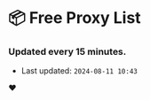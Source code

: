 # :package: Free Proxy List
### Updated every 15 minutes.

- Last updated: `2024-08-11 10:43`

:heart:
